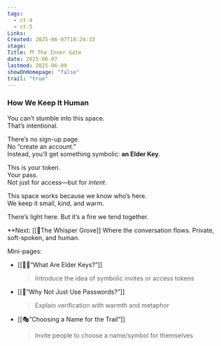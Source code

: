 ```yaml
---
tags:
  - ct-4
  - ct-5
Links: 
Created: 2025-06-07T18:24:33
stage: 
Title: ⛩ The Inner Gate
date: 2025-06-07
lastmod: 2025-06-09
showOnHomepage: "false"
trail: "true"
---
```


### How We Keep It Human

You can’t stumble into this space.  
That’s intentional.

There’s no sign-up page.  
No “create an account.”  
Instead, you’ll get something symbolic: **an Elder Key**.

This is your token.  
Your pass.  
Not just for access—but for _intent_.

This space works because we know who’s here.  
We keep it small, kind, and warm.

There’s light here. But it’s a fire we tend together.

**Next: [[🍃The Whisper Grove]]
Where the conversation flows. Private, soft-spoken, and human.

Mini-pages:

- [[🧙‍♂️“What Are Elder Keys?”]]
    
    > Introduce the idea of symbolic invites or access tokens
    
- [[🪪“Why Not Just Use Passwords?”]]
    
    > Explain verification with warmth and metaphor
    
- [[🎭“Choosing a Name for the Trail”]]
    
    > Invite people to choose a name/symbol for themselves